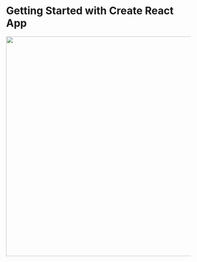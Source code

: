# Getting Started with Create React App

<img src="https://imgur.com/dGjdvPl.gif" width="1000" height="600" />


